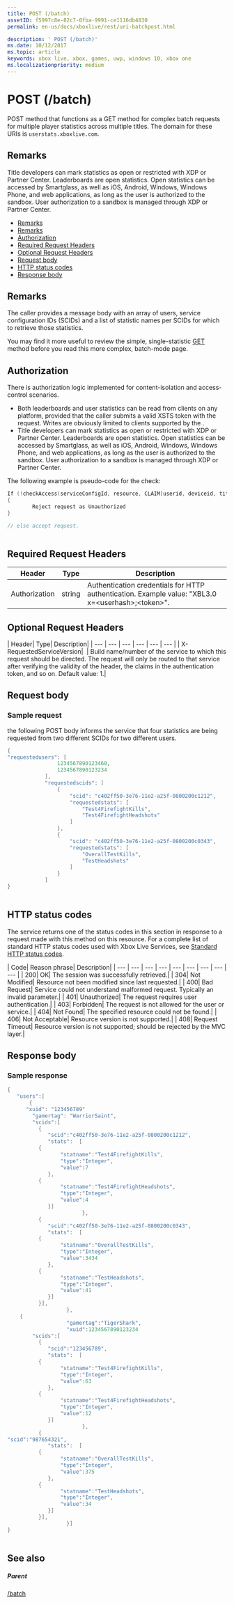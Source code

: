 ```yaml
---
title: POST (/batch)
assetID: f5997c8e-82c7-0fba-9991-ce1116db4830
permalink: en-us/docs/xboxlive/rest/uri-batchpost.html

description: ' POST (/batch)'
ms.date: 10/12/2017
ms.topic: article
keywords: xbox live, xbox, games, uwp, windows 10, xbox one
ms.localizationpriority: medium
---
```

# POST (/batch)
POST method that functions as a GET method for complex batch requests for multiple player statistics across multiple titles. 
The domain for these URIs is `userstats.xboxlive.com`.
 
<a id="ID4ET"></a>

 
## Remarks
 
Title developers can mark statistics as open or restricted with XDP or Partner Center. Leaderboards are open statistics. Open statistics can be accessed by Smartglass, as well as iOS, Android, Windows, Windows Phone, and web applications, as long as the user is authorized to the sandbox. User authorization to a sandbox is managed through XDP or Partner Center.
  
  * [Remarks](#ID4ET)
  * [Remarks](#ID4EFB)
  * [Authorization](#ID4EUB)
  * [Required Request Headers](#ID4ETC)
  * [Optional Request Headers](#ID4E3D)
  * [Request body](#ID4EAF)
  * [HTTP status codes](#ID4EWF)
  * [Response body](#ID4ENBAC)
 
<a id="ID4EFB"></a>

 
## Remarks
 
The caller provides a message body with an array of users, service configuration IDs (SCIDs) and a list of statistic names per SCIDs for which to retrieve those statistics.
 
You may find it more useful to review the simple, single-statistic [GET](uri-usersxuidscidsscidstatsget.md) method before you read this more complex, batch-mode page.
  
<a id="ID4EUB"></a>

 
## Authorization
 
There is authorization logic implemented for content-isolation and access-control scenarios.
 
   * Both leaderboards and user statistics can be read from clients on any platform, provided that the caller submits a valid XSTS token with the request. Writes are obviously limited to clients supported by the .
   * Title developers can mark statistics as open or restricted with XDP or Partner Center. Leaderboards are open statistics. Open statistics can be accessed by Smartglass, as well as iOS, Android, Windows, Windows Phone, and web applications, as long as the user is authorized to the sandbox. User authorization to a sandbox is managed through XDP or Partner Center.
  
The following example is pseudo-code for the check:
 

```cpp
If (!checkAccess(serviceConfigId, resource, CLAIM[userid, deviceid, titleid]))
{
        Reject request as Unauthorized
}

// else accept request.
         
```

  
<a id="ID4ETC"></a>

 
## Required Request Headers
 
| Header| Type| Description| 
| --- | --- | --- | 
| Authorization| string| Authentication credentials for HTTP authentication. Example value: "XBL3.0 x=&lt;userhash>;&lt;token>".| 
  
<a id="ID4E3D"></a>

 
## Optional Request Headers
 
| Header| Type| Description| 
| --- | --- | --- | --- | --- | --- | 
| X-RequestedServiceVersion|  | Build name/number of the service to which this request should be directed. The request will only be routed to that service after verifying the validity of the header, the claims in the authentication token, and so on. Default value: 1.| 
  
<a id="ID4EAF"></a>

 
## Request body
 
<a id="ID4EIF"></a>

 
### Sample request
 
the following POST body informs the service that four statistics are being requested from two different SCIDs for two different users.
 

```cpp
{    
"requestedusers": [
                1234567890123460,
                1234567890123234
            ],
            "requestedscids": [
                {
                    "scid": "c402ff50-3e76-11e2-a25f-0800200c1212",
                    "requestedstats": [
                        "Test4FirefightKills",
                        "Test4FirefightHeadshots"
                    ]
                },
                {
                    "scid": "c402ff50-3e76-11e2-a25f-0800200c0343",
                    "requestedstats": [
                        "OverallTestKills",
                        "TestHeadshots"
                    ]
                }
            ] 
}
      
```

   
<a id="ID4EWF"></a>

 
## HTTP status codes
 
The service returns one of the status codes in this section in response to a request made with this method on this resource. For a complete list of standard HTTP status codes used with Xbox Live Services, see [Standard HTTP status codes](../../additional/httpstatuscodes.md).
 
| Code| Reason phrase| Description| 
| --- | --- | --- | --- | --- | --- | --- | --- | --- | 
| 200| OK| The session was successfully retrieved.| 
| 304| Not Modified| Resource not been modified since last requested.| 
| 400| Bad Request| Service could not understand malformed request. Typically an invalid parameter.| 
| 401| Unauthorized| The request requires user authentication.| 
| 403| Forbidden| The request is not allowed for the user or service.| 
| 404| Not Found| The specified resource could not be found.| 
| 406| Not Acceptable| Resource version is not supported.| 
| 408| Request Timeout| Resource version is not supported; should be rejected by the MVC layer.| 
  
<a id="ID4ENBAC"></a>

 
## Response body
 
<a id="ID4EXBAC"></a>

 
### Sample response
 

```cpp
{    
   "users":[          
       {    
	  "xuid": "123456789"
        "gamertag": "WarriorSaint",
        "scids":[
          {
             "scid":"c402ff50-3e76-11e2-a25f-0800200c1212",
             "stats":  [
		  {
		         "statname":"Test4FirefightKills",
		         "type":"Integer",
		         "value":7
             },
		  {
		         "statname":"Test4FirefightHeadshots",
		         "type":"Integer",
		         "value":4
             }]
                        },
          {
             "scid":"c402ff50-3e76-11e2-a25f-0800200c0343",
             "stats":  [
		  {
		         "statname":"OverallTestKills",
		         "type":"Integer",
		         "value":3434
             },
		  {
		         "statname":"TestHeadshots",
		         "type":"Integer",
		         "value":41
             }]
          }],
                   },
    {    
                   "gamertag":"TigerShark",
                   "xuid":1234567890123234
        "scids":[
          {
             "scid":"123456789",
             "stats":  [
		  {
		         "statname":"Test4FirefightKills",
		         "type":"Integer",
		         "value":63
             },
		  {
		         "statname":"Test4FirefightHeadshots",
		         "type":"Integer",
		         "value":12
             }]
                        },
          {
"scid":"987654321",
             "stats":  [
		  {
		         "statname":"OverallTestKills",
		         "type":"Integer",
		         "value":375
             },
		  {
		         "statname":"TestHeadshots",
		         "type":"Integer",
		         "value":34
             }]
          }],
                   }]
}
         
```

   
<a id="ID4EDCAC"></a>

 
## See also
 
<a id="ID4EFCAC"></a>

 
##### Parent 

[/batch](uri-batch.md)

   